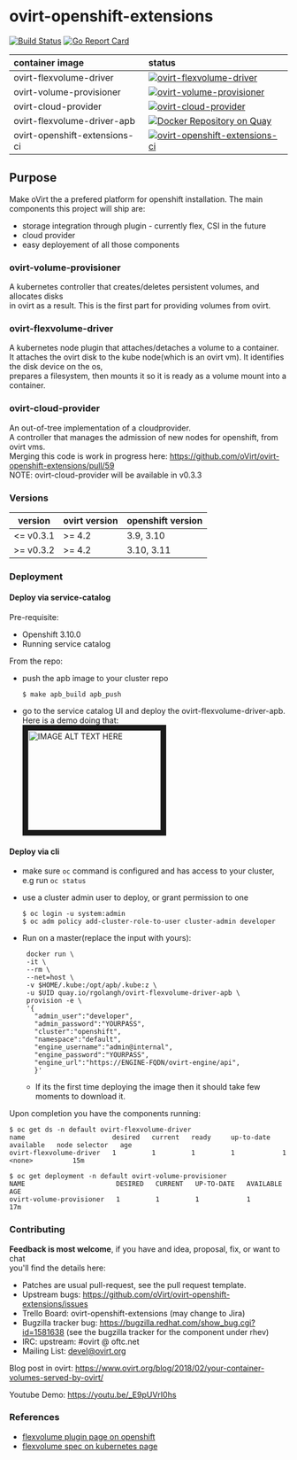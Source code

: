 # ovirt-openshift-extensions

[![Build Status](http://jenkins.ovirt.org/buildStatus/icon?job=oVirt_ovirt-openshift-extensions_standard-on-ghpush)](http://jenkins.ovirt.org/job/oVirt_ovirt-openshift-extensions_standard-on-ghpush/)
[![Go Report Card](https://goreportcard.com/badge/github.com/ovirt/ovirt-openshift-extensions)](https://goreportcard.com/report/github.com/ovirt/ovirt-openshift-extensions)

| container image | status    | 
| :---            | :---      |
|ovirt-flexvolume-driver |[![ovirt-flexvolume-driver](https://quay.io/repository/rgolangh/ovirt-flexvolume-driver/status)](https://quay.io/repository/rgolangh/ovirt-flexvolume-driver/status) |
|ovirt-volume-provisioner|[![ovirt-volume-provisioner](https://quay.io/repository/rgolangh/ovirt-volume-provisioner/status)](https://quay.io/repository/rgolangh/ovirt-volume-provisioner/status) |
|ovirt-cloud-provider    |[![ovirt-cloud-provider](https://quay.io/repository/rgolangh/ovirt-cloud-provider/status)](https://quay.io/repository/rgolangh/ovirt-cloud-provider/status) |
|ovirt-flexvolume-driver-apb | [![Docker Repository on Quay](https://quay.io/repository/rgolangh/ovirt-flexvolume-driver-apb/status "Docker Repository on Quay")](https://quay.io/repository/rgolangh/ovirt-flexvolume-driver-apb) |
|ovirt-openshift-extensions-ci    |[![ovirt-openshift-extensions-ci](https://quay.io/repository/rgolangh/ovirt-openshift-extensions-ci/status)](https://quay.io/repository/rgolangh/ovirt-openshift-extensions-ci/status) |

## Purpose
Make oVirt the a prefered platform for openshift installation.
The main components this project will ship are:
  - storage integration through plugin - currently flex, CSI in the future
  - cloud provider
  - easy deployement of all those components

### ovirt-volume-provisioner
A kubernetes controller that creates/deletes persistent volumes, and allocates disks \
in ovirt as a result. This is the first part for providing volumes from ovirt.

### ovirt-flexvolume-driver
A kubernetes node plugin that attaches/detaches a volume to a container. \
It attaches the ovirt disk to the kube node(which is an ovirt vm). It identifies the disk device on the os, \
prepares a filesystem, then mounts it so it is ready as a volume mount into a container.

### ovirt-cloud-provider
An out-of-tree implementation of a cloudprovider. \
A controller that manages the admission of new nodes for openshift, from ovirt vms. \
Merging this code is work in progress here: https://github.com/oVirt/ovirt-openshift-extensions/pull/59 \
NOTE: ovirt-cloud-provider will be available in v0.3.3

### Versions
| version   |ovirt version |openshift version|
|-----------|--------------|-----------------|
|\<= v0.3.1 | \>= 4.2      | 3.9,  3.10      |
|\>= v0.3.2 | \>= 4.2      | 3.10, 3.11      |

### Deployment

#### Deploy via service-catalog
 
Pre-requisite:
- Openshift 3.10.0
- Running service catalog

From the repo:
- push the apb image to your cluster repo
   ```console
   $ make apb_build apb_push
   ```
- go to the service catalog UI and deploy the ovirt-flexvolume-driver-apb. \
 Here is a demo doing that: \
<a href="http://www.youtube.com/watch?feature=player_embedded&v=frcehKUk_g4" target="_blank"><img src="http://img.youtube.com/vi/frcehKUk_g4/0.jpg" alt="IMAGE ALT TEXT HERE" width="240" height="180" border="10" /></a>

#### Deploy via cli

- make sure `oc` command is configured and has access to your cluster, e.g run `oc status`

- use a cluster admin user to deploy, or grant permission to one
   ```console
   $ oc login -u system:admin
   $ oc adm policy add-cluster-role-to-user cluster-admin developer
   ```
- Run on a master(replace the input with yours):
   ```console
    docker run \
    -it \
    --rm \
    --net=host \
    -v $HOME/.kube:/opt/apb/.kube:z \
    -u $UID quay.io/rgolangh/ovirt-flexvolume-driver-apb \
    provision -e \
    '{
      "admin_user":"developer",
      "admin_password":"YOURPASS",  
      "cluster":"openshift",
      "namespace":"default",
      "engine_username":"admin@internal",
      "engine_password":"YOURPASS",
      "engine_url":"https://ENGINE-FQDN/ovirt-engine/api",
      }'
   ```

   - If its the first time deploying the image then it should take few moments to download it.

Upon completion you have the components running:

   ```console
   $ oc get ds -n default ovirt-flexvolume-driver 
   name                      desired   current   ready     up-to-date   available   node selector   age
   ovirt-flexvolume-driver   1         1         1         1            1           <none>          15m

   $ oc get deployment -n default ovirt-volume-provisioner 
   NAME                       DESIRED   CURRENT   UP-TO-DATE   AVAILABLE   AGE
   ovirt-volume-provisioner   1         1         1            1           17m
   ```

### Contributing
**Feedback is most welcome**, if you have and idea, proposal, fix, or want to chat \
  you'll find the details here: 
- Patches are usual pull-request, see the pull request template.
- Upstream bugs: https://github.com/oVirt/ovirt-openshift-extensions/issues
- Trello Board: ovirt-openshift-extensions (may change to Jira)
- Bugzilla tracker bug: https://bugzilla.redhat.com/show_bug.cgi?id=1581638 (see the bugzilla tracker for the component under rhev)
- IRC: upstream: #ovirt @ oftc.net
- Mailing List: devel@ovirt.org

Blog post in ovirt: https://www.ovirt.org/blog/2018/02/your-container-volumes-served-by-ovirt/

Youtube Demo: https://youtu.be/_E9pUVrI0hs


### References
- [flexvolume plugin page on openshift](https://docs.openshift.org/latest/install_config/persistent_storage/persistent_storage_flex_volume.html)
- [flexvolume spec on kubernetes page](https://github.com/kubernetes/community/blob/master/contributors/devel/flexvolume.md)

[flex-conf]: deployment/ovirt-flexdriver/ovirt-flexdriver.conf.j2
[flex-playbook]: deployment/ovirt-flexdriver/deploy.yaml
[prov-playbook]: deployment/ovirt-provisioner/deploy.yaml
